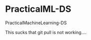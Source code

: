 PracticalML-DS
==============

PracticalMachineLearning-DS


This sucks that git pull is not working....


